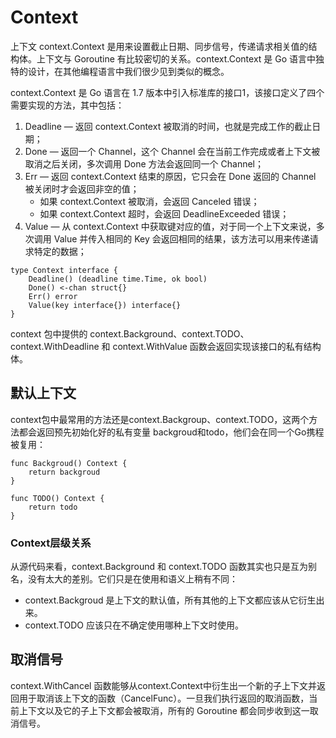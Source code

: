 # Context
上下文 context.Context 是用来设置截止日期、同步信号，传递请求相关值的结构体。上下文与 Goroutine 有比较密切的关系。context.Context 是 Go 语言中独特的设计，在其他编程语言中我们很少见到类似的概念。

context.Context 是 Go 语言在 1.7 版本中引入标准库的接口1，该接口定义了四个需要实现的方法，其中包括：

1. Deadline — 返回 context.Context 被取消的时间，也就是完成工作的截止日期；
2. Done — 返回一个 Channel，这个 Channel 会在当前工作完成或者上下文被取消之后关闭，多次调用 Done 方法会返回同一个 Channel；
3. Err — 返回 context.Context 结束的原因，它只会在 Done 返回的 Channel 被关闭时才会返回非空的值；
    * 如果 context.Context 被取消，会返回 Canceled 错误；
    * 如果 context.Context 超时，会返回 DeadlineExceeded 错误；
4. Value — 从 context.Context 中获取键对应的值，对于同一个上下文来说，多次调用 Value 并传入相同的 Key 会返回相同的结果，该方法可以用来传递请求特定的数据；

```
type Context interface {
	Deadline() (deadline time.Time, ok bool)
	Done() <-chan struct{}
	Err() error
	Value(key interface{}) interface{}
}
```
context 包中提供的 context.Background、context.TODO、context.WithDeadline 和 context.WithValue 函数会返回实现该接口的私有结构体。

## 默认上下文
context包中最常用的方法还是context.Backgroup、context.TODO，这两个方法都会返回预先初始化好的私有变量 backgroud和todo，他们会在同一个Go携程被复用：
```
func Backgroud() Context {
    return backgroud
}

func TODO() Context {
    return todo
}
```
### Context层级关系
从源代码来看，context.Background 和 context.TODO 函数其实也只是互为别名，没有太大的差别。它们只是在使用和语义上稍有不同：
* context.Backgroud 是上下文的默认值，所有其他的上下文都应该从它衍生出来。
* context.TODO 应该只在不确定使用哪种上下文时使用。

## 取消信号
context.WithCancel 函数能够从context.Context中衍生出一个新的子上下文并返回用于取消该上下文的函数（CancelFunc）。一旦我们执行返回的取消函数，当前上下文以及它的子上下文都会被取消，所有的 Goroutine 都会同步收到这一取消信号。



